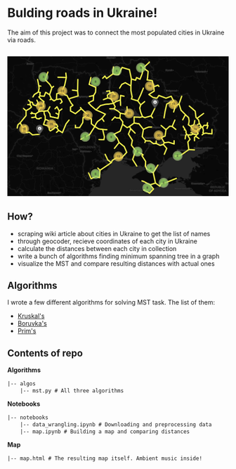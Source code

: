 # Bulding roads in Ukraine!
The aim of this project was to connect the most populated cities in Ukraine via roads. 

![final result](./img/map.png)
---
## How?
* scraping wiki article about cities in Ukraine to get the list of names
* through geocoder, recieve coordinates of each city in Ukraine
* calculate the distances between each city in collection
* write a bunch of algorithms finding minimum spanning tree in a graph
* visualize the MST and compare resulting distances with actual ones

## Algorithms
I wrote a few different algorithms for solving MST task. The list of them:
* [Kruskal's](https://en.wikipedia.org/wiki/Kruskal%27s_algorithm)
* [Boruvka's](https://en.wikipedia.org/wiki/Bor%C5%AFvka%27s_algorithm)
* [Prim's](https://en.wikipedia.org/wiki/Prim%27s_algorithm)

## Contents of repo
**Algorithms**
```
|-- algos
	|-- mst.py # All three algorithms
``` 
**Notebooks**
```
|-- notebooks
	|-- data_wrangling.ipynb # Downloading and preprocessing data
	|-- map.ipynb # Building a map and comparing distances
```

**Map**
```
|-- map.html # The resulting map itself. Ambient music inside!
```

